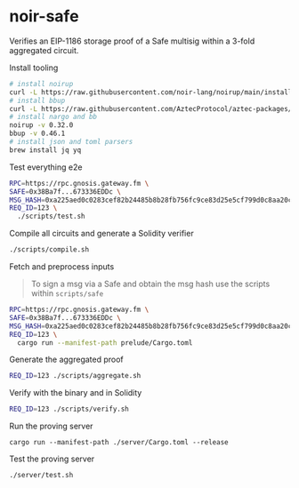 # noir-safe
<!--
[![ci](https://github.com/chiefbiiko/noir-safe/workflows/ci/badge.svg)](https://github.com/chiefbiiko/noir-safe/actions/workflows/ci.yml) [![release](https://img.shields.io/github/v/release/chiefbiiko/noir-safe?include_prereleases)](https://github.com/chiefbiiko/noir-safe/releases/latest)

_ ▓ Safe zk multisig ✞✰
-->

Verifies an EIP-1186 storage proof of a Safe multisig within a 3-fold aggregated circuit.

Install tooling

```sh
# install noirup
curl -L https://raw.githubusercontent.com/noir-lang/noirup/main/install | bash
# install bbup
curl -L https://raw.githubusercontent.com/AztecProtocol/aztec-packages/master/barretenberg/cpp/installation/install | bash
# install nargo and bb
noirup -v 0.32.0
bbup -v 0.46.1
# install json and toml parsers
brew install jq yq
```

Test everything e2e

```sh
RPC=https://rpc.gnosis.gateway.fm \
SAFE=0x38Ba7f...673336EDDc \
MSG_HASH=0xa225aed0c0283cef82b24485b8b28fb756fc9ce83d25e5cf799d0c8aa20ce6b7 \
REQ_ID=123 \
  ./scripts/test.sh
```

Compile all circuits and generate a Solidity verifier

```sh
./scripts/compile.sh
```

Fetch and preprocess inputs

> To sign a msg via a Safe and obtain the msg hash use the scripts within `scripts/safe`

```sh
RPC=https://rpc.gnosis.gateway.fm \
SAFE=0x38Ba7f...673336EDDc \
MSG_HASH=0xa225aed0c0283cef82b24485b8b28fb756fc9ce83d25e5cf799d0c8aa20ce6b7 \
REQ_ID=123 \
  cargo run --manifest-path prelude/Cargo.toml
```

Generate the aggregated proof

```sh
REQ_ID=123 ./scripts/aggregate.sh
```

Verify with the binary and in Solidity

```sh
REQ_ID=123 ./scripts/verify.sh
```

Run the proving server

```
cargo run --manifest-path ./server/Cargo.toml --release
```

Test the proving server

```
./server/test.sh 
```